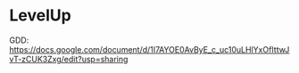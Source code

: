 # LevelUp

GDD: https://docs.google.com/document/d/1I7AYOE0AvByE_c_uc10uLHlYxOfIttwJvT-zCUK3Zxg/edit?usp=sharing
